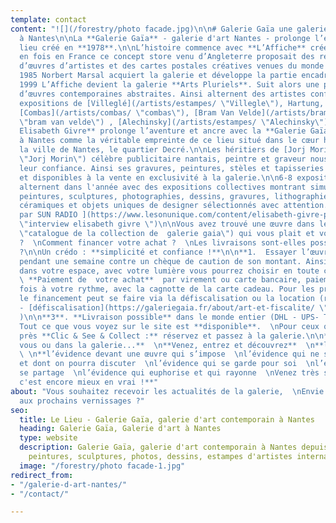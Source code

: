 ```yaml
---
template: contact
content: "![](/forestry/photo facade.jpg)\n\n# Galerie Gaïa une galerie d'art contemporain
  à Nantes\n\nLa **Galerie Gaïa** - galerie d'art Nantes - prolonge l’esprit d’un
  lieu créé en **1978**.\n\nL’histoire commence avec **L’Affiche** créée pour la première
  en fois en France ce concept store venu d’Angleterre proposait des reproductions
  d’œuvres d’artistes et des cartes postales créatives venues du monde entier.\n\nEn
  1985 Norbert Marsal acquiert la galerie et développe la partie encadrement.  \nEn
  1999 L’Affiche devient la galerie **Arts Pluriels**. Suit alors une programmation
  d’œuvres contemporaines abstraites. Ainsi alternent des artistes confirmés et des
  expositions de [Villeglé](/artists/estampes/ \"Villegle\"), Hartung, Corneille,
  [Combas](/artists/combas/ \"combas\"), [Bram Van Velde](/artists/bram-van-velde/
  \"bram van velde\") , [Alechinsky](/artists/estampes/ \"Alechinsky\")\n\n**En 2015
  Elisabeth Givre** prolonge l’aventure et ancre avec la **Galerie Gaïa**, l’art contemporain
  à Nantes comme la véritable empreinte de ce lieu situé dans le cœur historique de
  la ville de Nantes, le quartier Decré.\n\nLes héritiers de [Jorj Morin](/artists/jorj-morin-peintre/
  \"Jorj Morin\") célèbre publicitaire nantais, peintre et graveur nous honorent de
  leur confiance. Ainsi ses gravures, peintures, stèles et tapisseries sont exposées
  et disponibles à la vente en exclusivité à la galerie.\n\n6-8 expositions en solo-show
  alternent dans l'année avec des expositions collectives montrant simultanément des
  peintures, sculptures, photographies, dessins, gravures, lithographies, sérigraphies,
  céramiques et objets uniques de designer sélectionnés avec attention.\n\n[Interview
  par SUN RADIO ](https://www.lesonunique.com/content/elisabeth-givre-portrait-galeriste-57477
  \"interview elisabeth givre \")\n\nVous avez trouvé une œuvre dans le [catalogue](https://galeriegaia.fr/catalogue/
  \"catalogue de la collection de  galerie gaia\") qui vous plait et vous hésitez
  ?  \nComment financer votre achat ?  \nLes livraisons sont-elles possibles partout
  ?\n\nUn crédo : **simplicité et confiance !**\n\n**1.  Essayer l’œuvre chez vous**
  pendant une semaine contre un chèque de caution de son montant. Ainsi tranquillement
  dans votre espace, avec votre lumière vous pourrez choisir en toute confiance.\n\n**2.**
  \ **Paiement de  votre achat**  par virement ou carte bancaire, paiement en plusieurs
  fois à votre rythme, avec la cagnotte de la carte cadeau. Pour les professionnels
  le financement peut se faire via la défiscalisation ou la location (rubrique prestation
  - [défiscalisation](https://galeriegaia.fr/about/art-et-fiscalite/ \"defiscalisation\")
  )\n\n**3**. **Livraison possible** dans le monde entier (DHL - UPS- TNT) sur devis.
  Tout ce que vous voyez sur le site est **disponible**.  \nPour ceux qui sont tout
  près **Clic & See & Collect :** réservez et passez à la galerie.\n\n**Depuis chez
  vous ou dans la galerie...**  \n**Venez, entrez et découvrez**  \n**l’évidence**
  \ \n**l’évidence devant une œuvre qui s’impose  \nl’évidence qui ne se discute pas
  et dont on pourra discuter  \nl’évidence qui se garde pour soi  \nl’évidence qui
  se partage  \nl’évidence qui euphorise et qui rayonne  \nVenez très sincèrement,
  c'est encore mieux en vrai !**"
about: "Vous souhaitez recevoir les actualités de la galerie,  \nEnvie d’être invité-e
  aux prochains vernissages ?"
seo:
  title: Le Lieu - Galerie Gaïa, galerie d'art contemporain à Nantes
  heading: Galerie Gaïa, Galerie d'art à Nantes
  type: website
  description: Galerie Gaïa, galerie d'art contemporain à Nantes depuis 1978, expose
    peintures, sculptures, photos, dessins, estampes d'artistes internationaux
  image: "/forestry/photo facade-1.jpg"
redirect_from:
- "/galerie-d-art-nantes/"
- "/contact/"

---
```

